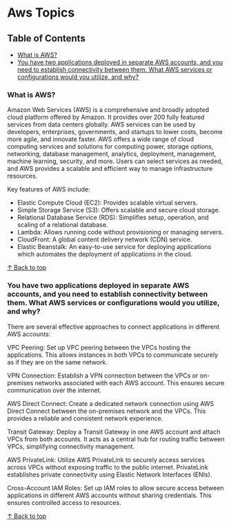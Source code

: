 # Aws Topics

## Table of Contents
- [What is AWS?](#what-is-aws)
- [You have two applications deployed in separate AWS accounts, and you need to establish connectivity between them. What AWS services or configurations would you utilize, and why?](#you-have-two-applications-deployed-in-separate-aws-accounts-and-you-need-to-establish-connectivity-between-them-what-aws-services-or-configurations-would-you-utilize-and-why)

### What is AWS?

Amazon Web Services (AWS) is a comprehensive and broadly adopted cloud platform offered by Amazon. It provides over 200 fully featured services from data centers globally. AWS services can be used by developers, enterprises, governments, and startups to lower costs, become more agile, and innovate faster. 
AWS offers a wide range of cloud computing services and solutions for computing power, storage options, networking, database management, analytics, deployment, management, machine learning, security, and more. Users can select services as needed, and AWS provides a scalable and efficient way to manage infrastructure resources.

Key features of AWS include:
- Elastic Compute Cloud (EC2): Provides scalable virtual servers.
- Simple Storage Service (S3): Offers scalable and secure cloud storage.
- Relational Database Service (RDS): Simplifies setup, operation, and scaling of a relational database.
- Lambda: Allows running code without provisioning or managing servers.
- CloudFront: A global content delivery network (CDN) service.
- Elastic Beanstalk: An easy-to-use service for deploying applications which automates the deployment of applications in the cloud.

[↑ Back to top](#aws-topics)

### You have two applications deployed in separate AWS accounts, and you need to establish connectivity between them. What AWS services or configurations would you utilize, and why?

There are several effective approaches to connect applications in different AWS accounts:

VPC Peering: Set up VPC peering between the VPCs hosting the applications. This allows instances in both VPCs to communicate securely as if they are on the same network.

VPN Connection: Establish a VPN connection between the VPCs or on-premises networks associated with each AWS account. This ensures secure communication over the internet.

AWS Direct Connect: Create a dedicated network connection using AWS Direct Connect between the on-premises network and the VPCs. This provides a reliable and consistent network experience.

Transit Gateway: Deploy a Transit Gateway in one AWS account and attach VPCs from both accounts. It acts as a central hub for routing traffic between VPCs, simplifying connectivity management.

AWS PrivateLink: Utilize AWS PrivateLink to securely access services across VPCs without exposing traffic to the public internet. PrivateLink establishes private connectivity using Elastic Network Interfaces (ENIs).

Cross-Account IAM Roles: Set up IAM roles to allow secure access between applications in different AWS accounts without sharing credentials. This ensures controlled access to resources.

[↑ Back to top](#aws-topics)



